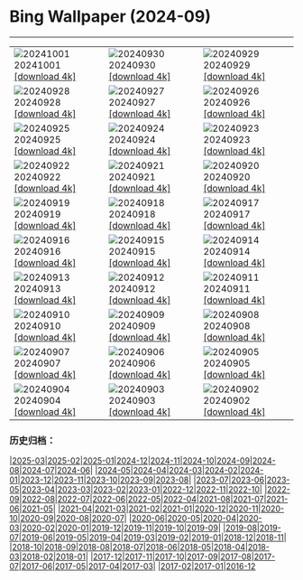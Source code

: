 # Bing Wallpaper (2024-09)
**************

<table><tr><td><img src="https://www.bing.com/th?id=OHR.HalfDomeYosemite_IT-IT2723116418_1920x1080.jpg" alt="20241001"> 20241001 <a href="https://www.bing.com/th?id=OHR.HalfDomeYosemite_IT-IT2723116418_UHD.jpg">[download 4k]</a></td><td><img src="https://www.bing.com/th?id=OHR.WalrusNorway_IT-IT2593695501_1920x1080.jpg" alt="20240930"> 20240930 <a href="https://www.bing.com/th?id=OHR.WalrusNorway_IT-IT2593695501_UHD.jpg">[download 4k]</a></td><td><img src="https://www.bing.com/th?id=OHR.ConnecticutBridge_IT-IT2485348656_1920x1080.jpg" alt="20240929"> 20240929 <a href="https://www.bing.com/th?id=OHR.ConnecticutBridge_IT-IT2485348656_UHD.jpg">[download 4k]</a></td></tr><tr><td><img src="https://www.bing.com/th?id=OHR.FloridaSeashore_IT-IT3615650453_1920x1080.jpg" alt="20240928"> 20240928 <a href="https://www.bing.com/th?id=OHR.FloridaSeashore_IT-IT3615650453_UHD.jpg">[download 4k]</a></td><td><img src="https://www.bing.com/th?id=OHR.VeniceAerial_IT-IT9053737522_1920x1080.jpg" alt="20240927"> 20240927 <a href="https://www.bing.com/th?id=OHR.VeniceAerial_IT-IT9053737522_UHD.jpg">[download 4k]</a></td><td><img src="https://www.bing.com/th?id=OHR.WindRiverAlaska_IT-IT8914553087_1920x1080.jpg" alt="20240926"> 20240926 <a href="https://www.bing.com/th?id=OHR.WindRiverAlaska_IT-IT8914553087_UHD.jpg">[download 4k]</a></td></tr><tr><td><img src="https://www.bing.com/th?id=OHR.FestivalMedioevo_IT-IT1145169158_1920x1080.jpg" alt="20240925"> 20240925 <a href="https://www.bing.com/th?id=OHR.FestivalMedioevo_IT-IT1145169158_UHD.jpg">[download 4k]</a></td><td><img src="https://www.bing.com/th?id=OHR.SkaftafellWaterfall_IT-IT8228006063_1920x1080.jpg" alt="20240924"> 20240924 <a href="https://www.bing.com/th?id=OHR.SkaftafellWaterfall_IT-IT8228006063_UHD.jpg">[download 4k]</a></td><td><img src="https://www.bing.com/th?id=OHR.IcebergOtter_IT-IT1022264475_1920x1080.jpg" alt="20240923"> 20240923 <a href="https://www.bing.com/th?id=OHR.IcebergOtter_IT-IT1022264475_UHD.jpg">[download 4k]</a></td></tr><tr><td><img src="https://www.bing.com/th?id=OHR.AutumnCumbria_IT-IT4193827391_1920x1080.jpg" alt="20240922"> 20240922 <a href="https://www.bing.com/th?id=OHR.AutumnCumbria_IT-IT4193827391_UHD.jpg">[download 4k]</a></td><td><img src="https://www.bing.com/th?id=OHR.MunichBeerfest_IT-IT3943225360_1920x1080.jpg" alt="20240921"> 20240921 <a href="https://www.bing.com/th?id=OHR.MunichBeerfest_IT-IT3943225360_UHD.jpg">[download 4k]</a></td><td><img src="https://www.bing.com/th?id=OHR.OcracokeLight_IT-IT0714167310_1920x1080.jpg" alt="20240920"> 20240920 <a href="https://www.bing.com/th?id=OHR.OcracokeLight_IT-IT0714167310_UHD.jpg">[download 4k]</a></td></tr><tr><td><img src="https://www.bing.com/th?id=OHR.PiratePlayground_IT-IT1371008895_1920x1080.jpg" alt="20240919"> 20240919 <a href="https://www.bing.com/th?id=OHR.PiratePlayground_IT-IT1371008895_UHD.jpg">[download 4k]</a></td><td><img src="https://www.bing.com/th?id=OHR.GujoHachiman_IT-IT6052956461_1920x1080.jpg" alt="20240918"> 20240918 <a href="https://www.bing.com/th?id=OHR.GujoHachiman_IT-IT6052956461_UHD.jpg">[download 4k]</a></td><td><img src="https://www.bing.com/th?id=OHR.MidAutumnSingapore_IT-IT4809811002_1920x1080.jpg" alt="20240917"> 20240917 <a href="https://www.bing.com/th?id=OHR.MidAutumnSingapore_IT-IT4809811002_UHD.jpg">[download 4k]</a></td></tr><tr><td><img src="https://www.bing.com/th?id=OHR.SunriseWallabies_IT-IT9509274340_1920x1080.jpg" alt="20240916"> 20240916 <a href="https://www.bing.com/th?id=OHR.SunriseWallabies_IT-IT9509274340_UHD.jpg">[download 4k]</a></td><td><img src="https://www.bing.com/th?id=OHR.EltzCastle_IT-IT5701748731_1920x1080.jpg" alt="20240915"> 20240915 <a href="https://www.bing.com/th?id=OHR.EltzCastle_IT-IT5701748731_UHD.jpg">[download 4k]</a></td><td><img src="https://www.bing.com/th?id=OHR.RapaNuiSunrise_IT-IT0245342035_1920x1080.jpg" alt="20240914"> 20240914 <a href="https://www.bing.com/th?id=OHR.RapaNuiSunrise_IT-IT0245342035_UHD.jpg">[download 4k]</a></td></tr><tr><td><img src="https://www.bing.com/th?id=OHR.PointReyes_IT-IT5474541020_1920x1080.jpg" alt="20240913"> 20240913 <a href="https://www.bing.com/th?id=OHR.PointReyes_IT-IT5474541020_UHD.jpg">[download 4k]</a></td><td><img src="https://www.bing.com/th?id=OHR.DolphinReunion_IT-IT1645140668_1920x1080.jpg" alt="20240912"> 20240912 <a href="https://www.bing.com/th?id=OHR.DolphinReunion_IT-IT1645140668_UHD.jpg">[download 4k]</a></td><td><img src="https://www.bing.com/th?id=OHR.CalabriaPeperoncino_IT-IT5208415155_1920x1080.jpg" alt="20240911"> 20240911 <a href="https://www.bing.com/th?id=OHR.CalabriaPeperoncino_IT-IT5208415155_UHD.jpg">[download 4k]</a></td></tr><tr><td><img src="https://www.bing.com/th?id=OHR.BridgeLisbon_IT-IT5048654702_1920x1080.jpg" alt="20240910"> 20240910 <a href="https://www.bing.com/th?id=OHR.BridgeLisbon_IT-IT5048654702_UHD.jpg">[download 4k]</a></td><td><img src="https://www.bing.com/th?id=OHR.IguazuRainbow_IT-IT4779268269_1920x1080.jpg" alt="20240909"> 20240909 <a href="https://www.bing.com/th?id=OHR.IguazuRainbow_IT-IT4779268269_UHD.jpg">[download 4k]</a></td><td><img src="https://www.bing.com/th?id=OHR.StockholmLibrary_IT-IT4633404015_1920x1080.jpg" alt="20240908"> 20240908 <a href="https://www.bing.com/th?id=OHR.StockholmLibrary_IT-IT4633404015_UHD.jpg">[download 4k]</a></td></tr><tr><td><img src="https://www.bing.com/th?id=OHR.FestaRificolona_IT-IT8489654769_1920x1080.jpg" alt="20240907"> 20240907 <a href="https://www.bing.com/th?id=OHR.FestaRificolona_IT-IT8489654769_UHD.jpg">[download 4k]</a></td><td><img src="https://www.bing.com/th?id=OHR.GlenariffPark_IT-IT4424875545_1920x1080.jpg" alt="20240906"> 20240906 <a href="https://www.bing.com/th?id=OHR.GlenariffPark_IT-IT4424875545_UHD.jpg">[download 4k]</a></td><td><img src="https://www.bing.com/th?id=OHR.TIFF2024_IT-IT6965030073_1920x1080.jpg" alt="20240905"> 20240905 <a href="https://www.bing.com/th?id=OHR.TIFF2024_IT-IT6965030073_UHD.jpg">[download 4k]</a></td></tr><tr><td><img src="https://www.bing.com/th?id=OHR.DuskyOwls_IT-IT6847895557_1920x1080.jpg" alt="20240904"> 20240904 <a href="https://www.bing.com/th?id=OHR.DuskyOwls_IT-IT6847895557_UHD.jpg">[download 4k]</a></td><td><img src="https://www.bing.com/th?id=OHR.AlpineLakes_IT-IT6756138209_1920x1080.jpg" alt="20240903"> 20240903 <a href="https://www.bing.com/th?id=OHR.AlpineLakes_IT-IT6756138209_UHD.jpg">[download 4k]</a></td><td><img src="https://www.bing.com/th?id=OHR.BuracodasAraras_IT-IT6602971227_1920x1080.jpg" alt="20240902"> 20240902 <a href="https://www.bing.com/th?id=OHR.BuracodasAraras_IT-IT6602971227_UHD.jpg">[download 4k]</a></td></tr></table>

### 历史归档：

|[2025-03](/../2025-03/2025-03.md)|[2025-02](/../2025-02/2025-02.md)|[2025-01](/../2025-01/2025-01.md)|[2024-12](/../2024-12/2024-12.md)|[2024-11](/../2024-11/2024-11.md)|[2024-10](/../2024-10/2024-10.md)|[2024-09](/2024-09.md)|[2024-08](/../2024-08/2024-08.md)|[2024-07](/../2024-07/2024-07.md)|[2024-06](/../2024-06/2024-06.md)|
|[2024-05](/../2024-05/2024-05.md)|[2024-04](/../2024-04/2024-04.md)|[2024-03](/../2024-03/2024-03.md)|[2024-02](/../2024-02/2024-02.md)|[2024-01](/../2024-01/2024-01.md)|[2023-12](/../2023-12/2023-12.md)|[2023-11](/../2023-11/2023-11.md)|[2023-10](/../2023-10/2023-10.md)|[2023-09](/../2023-09/2023-09.md)|[2023-08](/../2023-08/2023-08.md)|
|[2023-07](/../2023-07/2023-07.md)|[2023-06](/../2023-06/2023-06.md)|[2023-05](/../2023-05/2023-05.md)|[2023-04](/../2023-04/2023-04.md)|[2023-03](/../2023-03/2023-03.md)|[2023-02](/../2023-02/2023-02.md)|[2023-01](/../2023-01/2023-01.md)|[2022-12](/../2022-12/2022-12.md)|[2022-11](/../2022-11/2022-11.md)|[2022-10](/../2022-10/2022-10.md)|
|[2022-09](/../2022-09/2022-09.md)|[2022-08](/../2022-08/2022-08.md)|[2022-07](/../2022-07/2022-07.md)|[2022-06](/../2022-06/2022-06.md)|[2022-05](/../2022-05/2022-05.md)|[2022-04](/../2022-04/2022-04.md)|[2021-08](/../2021-08/2021-08.md)|[2021-07](/../2021-07/2021-07.md)|[2021-06](/../2021-06/2021-06.md)|[2021-05](/../2021-05/2021-05.md)|
|[2021-04](/../2021-04/2021-04.md)|[2021-03](/../2021-03/2021-03.md)|[2021-02](/../2021-02/2021-02.md)|[2021-01](/../2021-01/2021-01.md)|[2020-12](/../2020-12/2020-12.md)|[2020-11](/../2020-11/2020-11.md)|[2020-10](/../2020-10/2020-10.md)|[2020-09](/../2020-09/2020-09.md)|[2020-08](/../2020-08/2020-08.md)|[2020-07](/../2020-07/2020-07.md)|
|[2020-06](/../2020-06/2020-06.md)|[2020-05](/../2020-05/2020-05.md)|[2020-04](/../2020-04/2020-04.md)|[2020-03](/../2020-03/2020-03.md)|[2020-02](/../2020-02/2020-02.md)|[2020-01](/../2020-01/2020-01.md)|[2019-12](/../2019-12/2019-12.md)|[2019-11](/../2019-11/2019-11.md)|[2019-10](/../2019-10/2019-10.md)|[2019-09](/../2019-09/2019-09.md)|
|[2019-08](/../2019-08/2019-08.md)|[2019-07](/../2019-07/2019-07.md)|[2019-06](/../2019-06/2019-06.md)|[2019-05](/../2019-05/2019-05.md)|[2019-04](/../2019-04/2019-04.md)|[2019-03](/../2019-03/2019-03.md)|[2019-02](/../2019-02/2019-02.md)|[2019-01](/../2019-01/2019-01.md)|[2018-12](/../2018-12/2018-12.md)|[2018-11](/../2018-11/2018-11.md)|
|[2018-10](/../2018-10/2018-10.md)|[2018-09](/../2018-09/2018-09.md)|[2018-08](/../2018-08/2018-08.md)|[2018-07](/../2018-07/2018-07.md)|[2018-06](/../2018-06/2018-06.md)|[2018-05](/../2018-05/2018-05.md)|[2018-04](/../2018-04/2018-04.md)|[2018-03](/../2018-03/2018-03.md)|[2018-02](/../2018-02/2018-02.md)|[2018-01](/../2018-01/2018-01.md)|
|[2017-12](/../2017-12/2017-12.md)|[2017-11](/../2017-11/2017-11.md)|[2017-10](/../2017-10/2017-10.md)|[2017-09](/../2017-09/2017-09.md)|[2017-08](/../2017-08/2017-08.md)|[2017-07](/../2017-07/2017-07.md)|[2017-06](/../2017-06/2017-06.md)|[2017-05](/../2017-05/2017-05.md)|[2017-04](/../2017-04/2017-04.md)|[2017-03](/../2017-03/2017-03.md)|
|[2017-02](/../2017-02/2017-02.md)|[2017-01](/../2017-01/2017-01.md)|[2016-12](/../2016-12/2016-12.md)